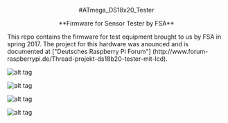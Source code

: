 <p align="center">#ATmega_DS18x20_Tester</p>

<p align="center">**Firmware for Sensor Tester by FSA**</p>
This repo contains the firmware for test equipment brought to us by FSA in spring 2017. The project for this hardware was anounced and is documented at ["Deutsches Raspberry Pi Forum"] (http://www.forum-raspberrypi.de/Thread-projekt-ds18b20-tester-mit-lcd).

![alt tag](http://dreamshader.bplaced.net/Images/github/main.png) 

![alt tag](http://dreamshader.bplaced.net/Images/github/test.png) 

![alt tag](http://dreamshader.bplaced.net/Images/github/idle1.png) 

![alt tag](http://dreamshader.bplaced.net/Images/github/idle2.png) 


